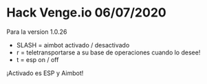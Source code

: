 # Hack Venge.io 06/07/2020

Para la version 1.0.26
- SLASH = aimbot activado / desactivado
- r = teletransportarse a su base de operaciones cuando lo desee!
- t = esp on / off 

¡Activado es ESP y Aimbot!
